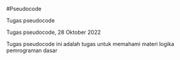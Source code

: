 #Pseudocode

Tugas pseudocode

Tugas pseudocode, 28 Oktober 2022

Tugas pseudocode ini adalah tugas untuk memahami materi logika pemrograman dasar


